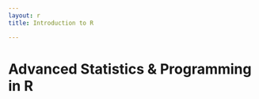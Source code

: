 ```yaml
---
layout: r
title: Introduction to R

---
```


Advanced Statistics & Programming in R
========================================






